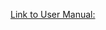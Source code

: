 [Link to User Manual:](https://docs.google.com/document/d/1RIe-7-xjVdvzRljdwkUMgwIwAzbeGLFhCxFeNnLGhEA/edit?usp=sharing)
